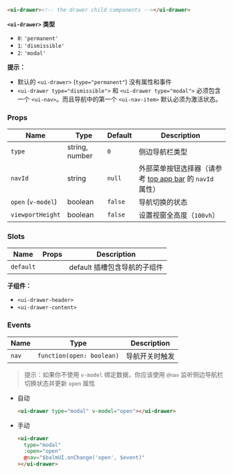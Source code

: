 ```html
<ui-drawer><!-- the drawer child components --></ui-drawer>
```

**`<ui-drawer>` 类型**

- `0`: `'permanent'`
- `1`: `'dismissible'`
- `2`: `'modal'`

**提示：**

- 默认的 `<ui-drawer>` (`type="permanent"`) 没有属性和事件
- `<ui-drawer type="dismissible">` 和 `<ui-drawer type="modal">` 必须包含一个 `<ui-nav>`。而且导航中的第一个 `<ui-nav-item>` 默认必须为激活状态。

### Props

| Name               | Type           | Default | Description                                                                       |
| ------------------ | -------------- | ------- | --------------------------------------------------------------------------------- |
| `type`             | string, number | `0`     | 侧边导航栏类型                                                                    |
| `navId`            | string         | `null`  | 外部菜单按钮选择器（请参考 [top app bar](/#/layout/top-app-bar) 的 `navId` 属性） |
| `open` (`v-model`) | boolean        | `false` | 导航切换的状态                                                                    |
| `viewportHeight`   | boolean        | `false` | 设置视窗全高度（`100vh`）                                                         |

### Slots

| Name      | Props | Description                  |
| --------- | ----- | ---------------------------- |
| `default` |       | default 插槽包含导航的子组件 |

**子组件：**

- `<ui-drawer-header>`
- `<ui-drawer-content>`

### Events

| Name  | Type                      | Description    |
| ----- | ------------------------- | -------------- |
| `nav` | `function(open: boolean)` | 导航开关时触发 |

> 提示：如果你不使用 `v-model` 绑定数据，你应该使用 `@nav` 监听侧边导航栏切换状态并更新 `open` 属性

- 自动

  ```html
  <ui-drawer type="modal" v-model="open"></ui-drawer>
  ```

- 手动

  ```html
  <ui-drawer
    type="modal"
    :open="open"
    @nav="$balmUI.onChange('open', $event)"
  ></ui-drawer>
  ```

